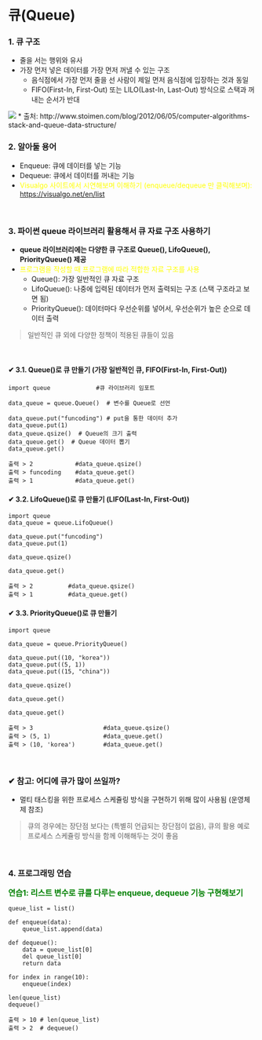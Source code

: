 # 큐(Queue)

### 1. 큐 구조
* 줄을 서는 행위와 유사
* 가장 먼저 넣은 데이터를 가장 먼저 꺼낼 수 있는 구조
  - 음식점에서 가장 먼저 줄을 선 사람이 제일 먼저 음식점에 입장하는 것과 동일
  - FIFO(First-In, First-Out) 또는 LILO(Last-In, Last-Out) 방식으로 스택과 꺼내는 순서가 반대
  
<img src="https://www.fun-coding.org/00_Images/queue.png" />
* 출처: http://www.stoimen.com/blog/2012/06/05/computer-algorithms-stack-and-queue-data-structure/

<br>

### 2. 알아둘 용어
* Enqueue: 큐에 데이터를 넣는 기능
* Dequeue: 큐에서 데이터를 꺼내는 기능
* <font color='yellow'>Visualgo 사이트에서 시연해보며 이해하기 (enqueue/dequeue 만 클릭해보며): https://visualgo.net/en/list</font>

<br>

### 3. 파이썬 queue 라이브러리 활용해서 큐 자료 구조 사용하기
* **queue 라이브러리에는 다양한 큐 구조로 Queue(), LifoQueue(), PriorityQueue() 제공**
* <font color='yellow'>프로그램을 작성할 때 프로그램에 따라 적합한 자료 구조를 사용</font>
  - Queue(): 가장 일반적인 큐 자료 구조
  - LifoQueue(): 나중에 입력된 데이터가 먼저 출력되는 구조 (스택 구조라고 보면 됨)
  - PriorityQueue(): 데이터마다 우선순위를 넣어서, 우선순위가 높은 순으로 데이터 출력
  

> 일반적인 큐 외에 다양한 정책이 적용된 큐들이 있음

<br>

#### ✔ 3.1. Queue()로 큐 만들기 (가장 일반적인 큐, FIFO(First-In, First-Out))
```
import queue             #큐 라이브러리 임포트

data_queue = queue.Queue()  # 변수를 Queue로 선언

data_queue.put("funcoding") # put을 통한 데이터 추가
data_queue.put(1) 
data_queue.qsize()  # Queue의 크기 출력
data_queue.get()  # Queue 데이터 뽑기
data_queue.get()
```
```
출력 > 2            #data_queue.qsize()
출력 > funcoding    #data_queue.get()
출력 > 1            #data_queue.get()
```
#### ✔ 3.2. LifoQueue()로 큐 만들기 (LIFO(Last-In, First-Out))
```
import queue
data_queue = queue.LifoQueue()

data_queue.put("funcoding")
data_queue.put(1)

data_queue.qsize()

data_queue.get()

```
```
출력 > 2          #data_queue.qsize()
출력 > 1          #data_queue.get()
```
#### ✔ 3.3. PriorityQueue()로 큐 만들기
```
import queue

data_queue = queue.PriorityQueue()

data_queue.put((10, "korea"))
data_queue.put((5, 1))
data_queue.put((15, "china"))

data_queue.qsize()

data_queue.get()

data_queue.get()
```
```
출력 > 3                    #data_queue.qsize()
출력 > (5, 1)               #data_queue.get()
출력 > (10, 'korea')        #data_queue.get()
```

<br>

### ✔ 참고: 어디에 큐가 많이 쓰일까?
- 멀티 태스킹을 위한 프로세스 스케쥴링 방식을 구현하기 위해 많이 사용됨 (운영체제 참조)

> 큐의 경우에는 장단점 보다는 (특별히 언급되는 장단점이 없음), 큐의 활용 예로 프로세스 스케쥴링 방식을 함께 이해해두는 것이 좋음

<br>

### 4. 프로그래밍 연습 
<div class="alert alert-block alert-warning">
<strong><font color="green" size="3em">연습1: 리스트 변수로 큐를 다루는 enqueue, dequeue 기능 구현해보기</font></strong>
</div>

```
queue_list = list()

def enqueue(data):
    queue_list.append(data)
    
def dequeue():
    data = queue_list[0]
    del queue_list[0]
    return data

for index in range(10):
    enqueue(index)

len(queue_list)
dequeue()
```
```
출력 > 10 # len(queue_list)
출력 > 2  # dequeue()
```